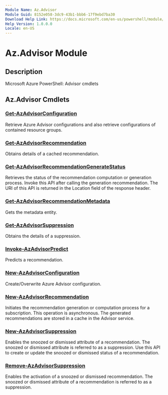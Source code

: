 ```yaml
---
Module Name: Az.Advisor
Module Guid: 8152e058-3dc9-43b1-bbb6-17f9ebd7ba30
Download Help Link: https://docs.microsoft.com/en-us/powershell/module/az.advisor
Help Version: 1.0.0.0
Locale: en-US
---
```


# Az.Advisor Module
## Description
Microsoft Azure PowerShell: Advisor cmdlets

## Az.Advisor Cmdlets
### [Get-AzAdvisorConfiguration](Get-AzAdvisorConfiguration.md)
Retrieve Azure Advisor configurations and also retrieve configurations of contained resource groups.

### [Get-AzAdvisorRecommendation](Get-AzAdvisorRecommendation.md)
Obtains details of a cached recommendation.

### [Get-AzAdvisorRecommendationGenerateStatus](Get-AzAdvisorRecommendationGenerateStatus.md)
Retrieves the status of the recommendation computation or generation process.
Invoke this API after calling the generation recommendation.
The URI of this API is returned in the Location field of the response header.

### [Get-AzAdvisorRecommendationMetadata](Get-AzAdvisorRecommendationMetadata.md)
Gets the metadata entity.

### [Get-AzAdvisorSuppression](Get-AzAdvisorSuppression.md)
Obtains the details of a suppression.

### [Invoke-AzAdvisorPredict](Invoke-AzAdvisorPredict.md)
Predicts a recommendation.

### [New-AzAdvisorConfiguration](New-AzAdvisorConfiguration.md)
Create/Overwrite Azure Advisor configuration.

### [New-AzAdvisorRecommendation](New-AzAdvisorRecommendation.md)
Initiates the recommendation generation or computation process for a subscription.
This operation is asynchronous.
The generated recommendations are stored in a cache in the Advisor service.

### [New-AzAdvisorSuppression](New-AzAdvisorSuppression.md)
Enables the snoozed or dismissed attribute of a recommendation.
The snoozed or dismissed attribute is referred to as a suppression.
Use this API to create or update the snoozed or dismissed status of a recommendation.

### [Remove-AzAdvisorSuppression](Remove-AzAdvisorSuppression.md)
Enables the activation of a snoozed or dismissed recommendation.
The snoozed or dismissed attribute of a recommendation is referred to as a suppression.

